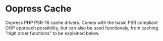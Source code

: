 # Oopress Cache
Oopress PHP PSR-16 cache drivers. Comes with the basic PSR compliant OOP approach possibility, but can also be used functionaly, from caching "high order functions" to be explained below.
